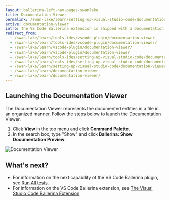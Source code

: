 ```yaml
---
layout: ballerina-left-nav-pages-swanlake
title: Documentation Viewer
permalink: /swan-lake/learn/setting-up-visual-studio-code/documentation-viewer/
active: documentation-viewer
intro: The VS Code Ballerina extension is shipped with a Documentation Viewer. You can add documentation for the functions and other public entities in your module for the reference of other users of it. 
redirect_from:
  - /swan-lake/learn/tools-ides/vscode-plugin/documentation-viewer
  - /swan-lake/learn/tools-ides/vscode-plugin/documentation-viewer/
  - /swan-lake/learn/vscode-plugin/documentation-viewer/
  - /swan-lake/learn/vscode-plugin/documentation-viewer
  - /swan-lake/learn/tools-ides/setting-up-visual-studio-code/documentation-viewer
  - /swan-lake/learn/tools-ides/setting-up-visual-studio-code/documentation-viewer/
  - /swan-lake/learn/setting-up-visual-studio-code/documentation-viewer
  - /swan-lake/learn/documentation-viewer
  - /swan-lake/learn/documentation-viewer/
---
```


## Launching the Documentation Viewer

The Documentation Viewer represents the documented entities in a file in an organized manner. Follow the steps below to launch the Documentation Viewer.

1. Click **View** in the top menu and click **Command Palette**.
2. In the search box, type "Show" and click **Ballerina: Show Documentation Preview**.

![Documentation Viewer](/swan-lake/learn/images/documentation-viewer.gif)

## What's next?

 - For information on the next capability of the VS Code Ballerina plugin, see [Run All tests](/swan-lake/learn/vscode-plugin/run-all-tests).
 - For information on the VS Code Ballerina extension, see [The Visual Studio Code Ballerina Extension](/swan-lake/learn/vscode-plugin).

